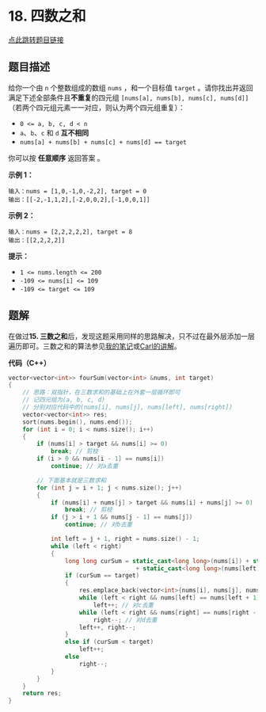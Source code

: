 # 18. 四数之和

[点此跳转题目链接](https://leetcode.cn/problems/4sum/description/)

## 题目描述

给你一个由 `n` 个整数组成的数组 `nums` ，和一个目标值 `target` 。请你找出并返回满足下述全部条件且**不重复**的四元组 `[nums[a], nums[b], nums[c], nums[d]]` （若两个四元组元素一一对应，则认为两个四元组重复）：

- `0 <= a, b, c, d < n`
- `a`、`b`、`c` 和 `d` **互不相同**
- `nums[a] + nums[b] + nums[c] + nums[d] == target`

你可以按 **任意顺序** 返回答案 。

 

**示例 1：**

```
输入：nums = [1,0,-1,0,-2,2], target = 0
输出：[[-2,-1,1,2],[-2,0,0,2],[-1,0,0,1]]
```

**示例 2：**

```
输入：nums = [2,2,2,2,2], target = 8
输出：[[2,2,2,2]]
```

 

**提示：**

- `1 <= nums.length <= 200`
- `-109 <= nums[i] <= 109`
- `-109 <= target <= 109`



## 题解

在做过**15. 三数之和**后，发现这题采用同样的思路解决，只不过在最外层添加一层遍历即可。三数之和的算法参见[我的笔记](https://github.com/Charles-T-T/Algorithm-Practice/tree/master/2nd-try/15)或[Carl的讲解](https://programmercarl.com/0015.三数之和.html#算法公开课)。

**代码（C++）**

```cpp
vector<vector<int>> fourSum(vector<int> &nums, int target)
{
    // 思路：双指针，在三数求和的基础上在外套一层循环即可
    // 记四元组为(a, b, c, d)
    // 分别对应代码中的(nums[i], nums[j], nums[left], nums[right])
    vector<vector<int>> res;
    sort(nums.begin(), nums.end());
    for (int i = 0; i < nums.size(); i++)
    {
        if (nums[i] > target && nums[i] >= 0)
            break; // 剪枝
        if (i > 0 && nums[i - 1] == nums[i])
            continue; // 对a去重

        // 下面基本就是三数求和
        for (int j = i + 1; j < nums.size(); j++)
        {
            if (nums[i] + nums[j] > target && nums[i] + nums[j] >= 0)
                break; // 剪枝
            if (j > i + 1 && nums[j - 1] == nums[j])
                continue; // 对b去重

            int left = j + 1, right = nums.size() - 1;
            while (left < right)
            {
                long long curSum = static_cast<long long>(nums[i]) + static_cast<long long>(nums[j])
                                    + static_cast<long long>(nums[left]) + static_cast<long long>(nums[right]);
                if (curSum == target)
                {
                    res.emplace_back(vector<int>{nums[i], nums[j], nums[left], nums[right]});
                    while (left < right && nums[left] == nums[left + 1])
                        left++; // 对c去重
                    while (left < right && nums[right] == nums[right - 1])
                        right--; // 对d去重
                    left++, right--;
                }
                else if (curSum < target)
                    left++;
                else
                    right--;
            }
        }
    }
    return res;
}
```

